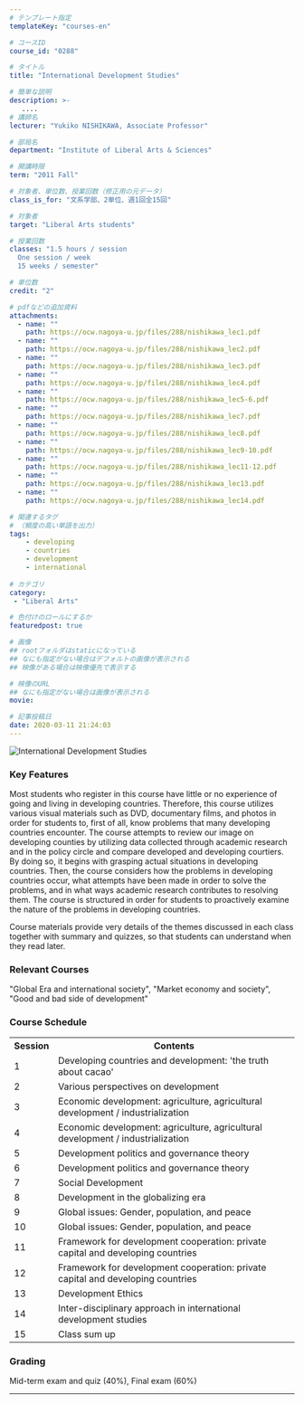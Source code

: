 ```yaml
---
# テンプレート指定
templateKey: "courses-en"

# コースID
course_id: "0288"

# タイトル
title: "International Development Studies"

# 簡単な説明
description: >-
   ....
# 講師名
lecturer: "Yukiko NISHIKAWA, Associate Professor"

# 部局名
department: "Institute of Liberal Arts & Sciences"

# 開講時限
term: "2011	Fall"

# 対象者、単位数、授業回数（修正用の元データ）
class_is_for: "文系学部、2単位、週1回全15回"

# 対象者
target: "Liberal Arts students"

# 授業回数
classes: "1.5 hours / session 
  One session / week
  15 weeks / semester"

# 単位数
credit: "2"

# pdfなどの追加資料
attachments:
  - name: "" 
    path: https://ocw.nagoya-u.jp/files/288/nishikawa_lec1.pdf
  - name: "" 
    path: https://ocw.nagoya-u.jp/files/288/nishikawa_lec2.pdf
  - name: "" 
    path: https://ocw.nagoya-u.jp/files/288/nishikawa_lec3.pdf
  - name: "" 
    path: https://ocw.nagoya-u.jp/files/288/nishikawa_lec4.pdf
  - name: "" 
    path: https://ocw.nagoya-u.jp/files/288/nishikawa_lec5-6.pdf
  - name: "" 
    path: https://ocw.nagoya-u.jp/files/288/nishikawa_lec7.pdf
  - name: "" 
    path: https://ocw.nagoya-u.jp/files/288/nishikawa_lec8.pdf
  - name: "" 
    path: https://ocw.nagoya-u.jp/files/288/nishikawa_lec9-10.pdf
  - name: "" 
    path: https://ocw.nagoya-u.jp/files/288/nishikawa_lec11-12.pdf
  - name: "" 
    path: https://ocw.nagoya-u.jp/files/288/nishikawa_lec13.pdf
  - name: "" 
    path: https://ocw.nagoya-u.jp/files/288/nishikawa_lec14.pdf

# 関連するタグ
# （頻度の高い単語を出力）
tags:
    - developing
    - countries
    - development
    - international
    
# カテゴリ
category:
 - "Liberal Arts"

# 色付けのロールにするか
featuredpost: true

# 画像
## rootフォルダはstaticになっている
## なにも指定がない場合はデフォルトの画像が表示される
## 映像がある場合は映像優先で表示する

# 映像のURL
## なにも指定がない場合は画像が表示される
movie: 

# 記事投稿日
date: 2020-03-11 21:24:03
---
```


![International Development Studies](https://ocw.nagoya-u.jp/files/288/s_k_yunishikawa.GIF)

### Key Features

Most students who register in this course have little or no experience of going and living in developing countries. Therefore, this course utilizes various visual materials such as DVD, documentary films, and photos in order for students to, first of all, know problems that many developing countries encounter. The course attempts to review our image on developing counties by utilizing data collected through academic research and in the policy circle and compare developed and developing courtiers. By doing so, it begins with grasping actual situations in developing countries. Then, the course considers how the problems in developing countries occur, what attempts have been made in order to solve the problems, and in what ways academic research contributes to resolving them. The course is structured in order for students to proactively examine the nature of the problems in developing countries.

Course materials provide very details of the themes discussed in each class together with summary and quizzes, so that students can understand when they read later.

### Relevant Courses

"Global Era and international society", "Market economy and society", "Good and bad side of development"

<h3>Course Schedule</h3>
<table class="basic" width="455">
<tr><th width="20" class="center">Session</th><th width="435" class="center">Contents</th></tr>
<tr><td class="center">1</td><td>Developing countries and development: 'the truth about cacao'</td></tr>
<tr><td class="center">2</td><td>Various perspectives on development</td></tr>
<tr><td class="center">3</td><td>Economic development: agriculture, agricultural development / industrialization</td></tr>
<tr><td class="center">4</td><td>Economic development: agriculture, agricultural development / industrialization</td></tr>
<tr><td class="center">5</td><td>Development politics and governance theory</td></tr>
<tr><td class="center">6</td><td>Development politics and governance theory</td></tr>
<tr><td class="center">7</td><td>Social Development</td></tr>
<tr><td class="center">8</td><td>Development in the globalizing era</td></tr>
<tr><td class="center">9</td><td>Global issues: Gender, population, and peace</td></tr>
<tr><td class="center">10</td><td>Global issues: Gender, population, and peace</td></tr>
<tr><td class="center">11</td><td>Framework for development cooperation: private capital and developing countries </td></tr>
<tr><td class="center">12</td><td>Framework for development cooperation: private capital and developing countries </td></tr>
<tr><td class="center">13</td><td>Development Ethics </td></tr>
<tr><td class="center">14</td><td>Inter-disciplinary approach in international development studies</td></tr>
<tr><td class="center">15</td><td>Class sum up</td></tr>
</table>

### Grading

Mid-term exam and quiz (40%), Final exam (60%)

---
